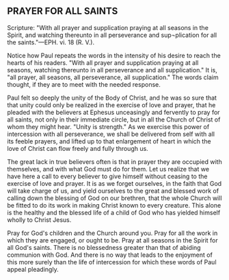 ## PRAYER FOR ALL SAINTS ##

Scripture: "With all prayer and supplication praying at all seasons in the Spirit, and watching thereunto in all perseverance and sup¬plication for all the saints."—EPH. vi. 18 (R. V.).



Notice how Paul repeats the words in the intensity of his desire to reach the hearts of his readers. "With all prayer and supplication praying at all seasons, watching thereunto in all perseverance and all supplication." It is, "all prayer, all seasons, all perseverance, all supplication." The words claim thought, if they are to meet with the needed response.

Paul felt so deeply the unity of the Body of Christ, and he was so sure that that unity could only be realized in the exercise of love and prayer, that he pleaded with the believers at Ephesus unceasingly and fervently to pray for all saints, not only in their immediate circle, but in all the Church of Christ of whom they might hear. "Unity is strength." As we exercise this power of intercession with all perseverance, we shall be delivered from self with all its feeble prayers, and lifted up to that enlargement of heart in which the love of Christ can flow freely and fully through us.

The great lack in true believers often is that in prayer they are occupied with themselves, and with what God must do for them. Let us realize that we have here a call to every believer to give himself without ceasing to the exercise of love and prayer. It is as we forget ourselves, in the faith that God will take charge of us, and yield ourselves to the great and blessed work of calling down the blessing of God on our brethren, that the whole Church will be fitted to do its work in making Christ known to every creature. This alone is the healthy and the blessed life of a child of God who has yielded himself wholly to Christ Jesus.

Pray for God's children and the Church around you. Pray for all the work in which they are engaged, or ought to be. Pray at all seasons in the Spirit for all God's saints. There is no blessedness greater than that of abiding communion with God. And there is no way that leads to the enjoyment of this more surely than the life of intercession for which these words of Paul appeal pleadingly.


